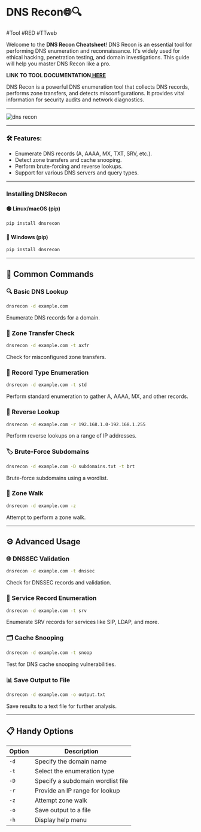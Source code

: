 # DNS Recon🌐🔍
#Tool #RED #TTweb

Welcome to the **DNS Recon Cheatsheet**! DNS Recon is an essential tool for performing DNS enumeration and reconnaissance. It's widely used for ethical hacking, penetration testing, and domain investigations. This guide will help you master DNS Recon like a pro. 

**LINK TO TOOL DOCUMENTATION[ HERE](https://www.kali.org/tools/dnsrecon/)**

DNS Recon is a powerful DNS enumeration tool that collects DNS records, performs zone transfers, and detects misconfigurations. It provides vital information for security audits and network diagnostics.

---
![dns recon](https://www.kali.org/tools/dnsrecon/images/dnsrecon-logo.svg)

---

### 🛠 Features:
- Enumerate DNS records (A, AAAA, MX, TXT, SRV, etc.).
- Detect zone transfers and cache snooping.
- Perform brute-forcing and reverse lookups.
- Support for various DNS servers and query types.

---
### Installing DNSRecon

#### 🟢 Linux/macOS (pip)
```sh
pip install dnsrecon
```

#### 🏁 Windows (pip)
```sh
pip install dnsrecon
```

---
## 🧰 Common Commands

### 🔍 Basic DNS Lookup
```bash
dnsrecon -d example.com
```
Enumerate DNS records for a domain.

### 📂 Zone Transfer Check
```bash
dnsrecon -d example.com -t axfr
```
Check for misconfigured zone transfers.

### 🔧 Record Type Enumeration
```bash
dnsrecon -d example.com -t std
```
Perform standard enumeration to gather A, AAAA, MX, and other records.

### 🔑 Reverse Lookup
```bash
dnsrecon -d example.com -r 192.168.1.0-192.168.1.255
```
Perform reverse lookups on a range of IP addresses.

### 🏷 Brute-Force Subdomains
```bash
dnsrecon -d example.com -D subdomains.txt -t brt
```
Brute-force subdomains using a wordlist.

### 🧪 Zone Walk
```bash
dnsrecon -d example.com -z
```
Attempt to perform a zone walk.

---

## ⚙️ Advanced Usage

### 🌐 DNSSEC Validation
```bash
dnsrecon -d example.com -t dnssec
```
Check for DNSSEC records and validation.

### 📡 Service Record Enumeration
```bash
dnsrecon -d example.com -t srv
```
Enumerate SRV records for services like SIP, LDAP, and more.

### 🗂 Cache Snooping
```bash
dnsrecon -d example.com -t snoop
```
Test for DNS cache snooping vulnerabilities.

### 📊 Save Output to File
```bash
dnsrecon -d example.com -o output.txt
```
Save results to a text file for further analysis.

---
## 📋 Handy Options

| Option       | Description                       |
|--------------|-----------------------------------|
| `-d`         | Specify the domain name           |
| `-t`         | Select the enumeration type       |
| `-D`         | Specify a subdomain wordlist file |
| `-r`         | Provide an IP range for lookup    |
| `-z`         | Attempt zone walk                 |
| `-o`         | Save output to a file             |
| `-h`         | Display help menu                 |


